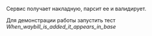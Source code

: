 Сервис получает накладную, парсит ее и валидирует.

Для демонстрации работы запустить тест *When_waybill_is_added_it_appears_in_base*

